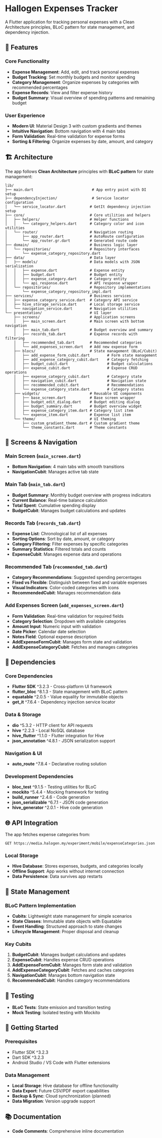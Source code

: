# Hallogen Expenses Tracker

A Flutter application for tracking personal expenses with a  Clean Architecture principles, 
BLoC pattern for state management, and dependency injection.

## 🚀 Features

### Core Functionality
- **Expense Management**: Add, edit, and track personal expenses
- **Budget Tracking**: Set monthly budgets and monitor spending
- **Category Management**: Organize expenses by categories with recommended percentages
- **Expense Records**: View and filter expense history
- **Budget Summary**: Visual overview of spending patterns and remaining budget

### User Experience
- **Modern UI**: Material Design 3 with custom gradients and themes
- **Intuitive Navigation**: Bottom navigation with 4 main tabs
- **Form Validation**: Real-time validation for expense forms
- **Sorting & Filtering**: Organize expenses by date, amount, and category

## 🏗️ Architecture

The app follows **Clean Architecture** principles with **BLoC pattern** for state management:

```
lib/
├── main.dart                           # App entry point with DI setup
├── dependencyInjection/                # Service locator configuration
│   └── service_locator.dart           # GetIt dependency injection setup
├── core/                              # Core utilities and helpers
│   ├── helpers/                       # Helper functions
│   │   └── category_helpers.dart      # Category color and icon utilities
│   └── router/                        # Navigation routing
│       ├── app_router.dart            # AutoRoute configuration
│       └── app_router.gr.dart         # Generated route code
├── domain/                            # Business logic layer
│   └── repositories/                  # Repository interfaces
│       └── expense_category_repository.dart
├── data/                              # Data layer
│   ├── models/                        # Data models with JSON serialization
│   │   ├── expense.dart               # Expense entity
│   │   ├── budget.dart                # Budget entity
│   │   ├── expense_category.dart      # Category entity
│   │   └── api_response.dart          # API response wrapper
│   └── repositories/                  # Repository implementations
│       └── expense_category_repository_impl.dart
├── services/                          # Business services
│   ├── expense_category_service.dart  # Category API service
│   ├── hive_storage_service.dart      # Local storage service
│   └── navigation_service.dart        # Navigation utilities
└── presentation/                      # UI layer
    ├── screens/                       # Application screens
    │   ├── main_screen.dart           # Main screen with bottom navigation
    │   ├── main_tab.dart              # Budget overview and summary
    │   ├── records_tab.dart           # Expense records with filtering
    │   ├── recommended_tab.dart       # Recommended categories
    │   └── add_expenses_screen.dart   # Add new expense form
    ├── blocs/                         # State management (BLoC/Cubit)
    │   ├── add_expense_form_cubit.dart        # Form state management
    │   ├── add_expense_category_cubit.dart    # Category fetching
    │   ├── budget_cubit.dart                  # Budget calculations
    │   ├── expense_cubit.dart                 # Expense CRUD operations
    │   ├── expense_category_cubit.dart        # Category state
    │   ├── navigation_cubit.dart              # Navigation state
    │   ├── recommended_cubit.dart             # Recommendations
    │   └── expense_category_state.dart        # Category states
    ├── widgets/                       # Reusable UI components
    │   ├── base_screen.dart           # Base screen wrapper
    │   ├── budget_edit_dialog.dart    # Budget editing dialog
    │   ├── budget_summary.dart        # Budget overview widget
    │   ├── expense_category_item.dart # Category list item
    │   └── expense_item.dart          # Expense list item
    └── theme/                         # UI theming
        ├── custom_gradient_theme.dart # Custom gradient theme
        └── theme_constants.dart       # Theme constants
```

## 📱 Screens & Navigation

### Main Screen (`main_screen.dart`)
- **Bottom Navigation**: 4 main tabs with smooth transitions
- **NavigationCubit**: Manages active tab state

### Main Tab (`main_tab.dart`)
- **Budget Summary**: Monthly budget overview with progress indicators
- **Current Balance**: Real-time balance calculation
- **Total Spent**: Cumulative spending display
- **BudgetCubit**: Manages budget calculations and updates

### Records Tab (`records_tab.dart`)
- **Expense List**: Chronological list of all expenses
- **Sorting Options**: Sort by date, amount, or category
- **Category Filtering**: Filter expenses by specific categories
- **Summary Statistics**: Filtered totals and counts
- **ExpenseCubit**: Manages expense data and operations

### Recommended Tab (`recommended_tab.dart`)
- **Category Recommendations**: Suggested spending percentages
- **Fixed vs Flexible**: Distinguish between fixed and variable expenses
- **Visual Indicators**: Color-coded categories with icons
- **RecommendedCubit**: Manages recommendation data

### Add Expenses Screen (`add_expenses_screen.dart`)
- **Form Validation**: Real-time validation for required fields
- **Category Selection**: Dropdown with available categories
- **Amount Input**: Numeric input with validation
- **Date Picker**: Calendar date selection
- **Notes Field**: Optional expense description
- **AddExpenseFormCubit**: Manages form state and validation
- **AddExpenseCategoryCubit**: Fetches and manages categories

## 🔧 Dependencies

### Core Dependencies
- **Flutter SDK** ^3.2.3 - Cross-platform UI framework
- **flutter_bloc** ^8.1.3 - State management with BLoC pattern
- **equatable** ^2.0.5 - Value equality for immutable objects
- **get_it** ^7.6.4 - Dependency injection service locator

### Data & Storage
- **dio** ^5.3.2 - HTTP client for API requests
- **hive** ^2.2.3 - Local NoSQL database
- **hive_flutter** ^1.1.0 - Flutter integration for Hive
- **json_annotation** ^4.8.1 - JSON serialization support

### Navigation & UI
- **auto_route** ^7.8.4 - Declarative routing solution

### Development Dependencies
- **bloc_test** ^9.1.5 - Testing utilities for BLoC
- **mockito** ^5.4.4 - Mocking framework for testing
- **build_runner** ^2.4.6 - Code generation
- **json_serializable** ^6.7.1 - JSON code generation
- **hive_generator** ^2.0.1 - Hive code generation

## 🌐 API Integration

The app fetches expense categories from:
```
GET https://media.halogen.my/experiment/mobile/expenseCategories.json
```

### Local Storage
- **Hive Database**: Stores expenses, budgets, and categories locally
- **Offline Support**: App works without internet connection
- **Data Persistence**: Data survives app restarts

## 🎯 State Management

### BLoC Pattern Implementation
- **Cubits**: Lightweight state management for simple scenarios
- **State Classes**: Immutable state objects with Equatable
- **Event Handling**: Structured approach to state changes
- **Lifecycle Management**: Proper disposal and cleanup

### Key Cubits
1. **BudgetCubit**: Manages budget calculations and updates
2. **ExpenseCubit**: Handles expense CRUD operations
3. **AddExpenseFormCubit**: Manages form state and validation
4. **AddExpenseCategoryCubit**: Fetches and caches categories
5. **NavigationCubit**: Manages bottom navigation state
6. **RecommendedCubit**: Handles category recommendations

## 🧪 Testing
- **BLoC Tests**: State emission and transition testing
- **Mock Testing**: Isolated testing with Mockito

## 🚀 Getting Started

### Prerequisites
- Flutter SDK ^3.2.3
- Dart SDK ^3.2.3
- Android Studio / VS Code with Flutter extensions

### Data Management
- **Local Storage**: Hive database for offline functionality
- **Data Export**: Future CSV/PDF export capabilities
- **Backup & Sync**: Cloud synchronization (planned)
- **Data Migration**: Version upgrade support

## 📚 Documentation
- **Code Comments**: Comprehensive inline documentation
